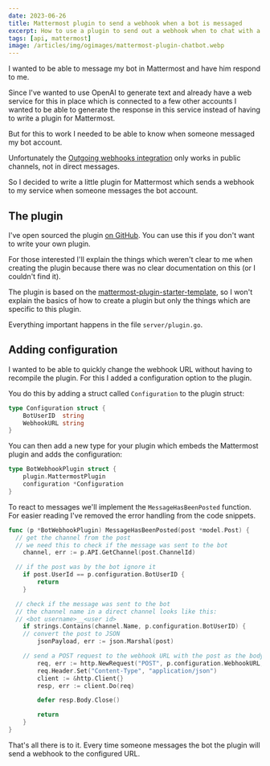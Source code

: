 ```yaml
---
date: 2023-06-26
title: Mattermost plugin to send a webhook when a bot is messaged
excerpt: How to use a plugin to send out a webhook when to chat with a bot account
tags: [api, mattermost]
image: /articles/img/ogimages/mattermost-plugin-chatbot.webp
---
```


I wanted to be able to message my bot in Mattermost and have him respond to me.

Since I've wanted to use OpenAI to generate text and already have a web service for this in place which is connected to a few other accounts I wanted to be able to generate the response in this service instead of having to write a plugin for Mattermost.

But for this to work I needed to be able to know when someone messaged my bot account.

Unfortunately the [Outgoing webhooks integration](https://developers.mattermost.com/integrate/webhooks/outgoing/) only works in public channels, not in direct messages.

So I decided to write a little plugin for Mattermost which sends a webhook to my service when someone messages the bot account.

## The plugin

I've open sourced the plugin [on GitHub](https://github.com/timkley/mattermost-plugin-bot-webhook). You can use this if you don't want to write your own plugin.

For those interested I'll explain the things which weren't clear to me when creating the plugin because there was no clear documentation on this (or I couldn't find it).

The plugin is based on the [mattermost-plugin-starter-template](https://github.com/mattermost/mattermost-plugin-starter-template), so I won't explain the basics of how to create a plugin but only the things which are specific to this plugin.

Everything important happens in the file `server/plugin.go`.

## Adding configuration

I wanted to be able to quickly change the webhook URL without having to recompile the plugin. For this I added a configuration option to the plugin.

You do this by adding a struct called `Configuration` to the plugin struct:

```go
type Configuration struct {
	BotUserID  string
	WebhookURL string
}
```

You can then add a new type for your plugin which embeds the Mattermost plugin and adds the configuration:

```go
type BotWebhookPlugin struct {
	plugin.MattermostPlugin
	configuration *Configuration
}
```

To react to messages we'll implement the `MessageHasBeenPosted` function. For easier reading I've removed the error handling from the code snippets.

```go
func (p *BotWebhookPlugin) MessageHasBeenPosted(post *model.Post) {
  // get the channel from the post
  // we need this to check if the message was sent to the bot
	channel, err := p.API.GetChannel(post.ChannelId)

  // if the post was by the bot ignore it
	if post.UserId == p.configuration.BotUserID {
		return
	}

  // check if the message was sent to the bot
  // the channel name in a direct channel looks like this:
  // <bot username>__<user id>
	if strings.Contains(channel.Name, p.configuration.BotUserID) {
    // convert the post to JSON
		jsonPayload, err := json.Marshal(post)

    // send a POST request to the webhook URL with the post as the body
		req, err := http.NewRequest("POST", p.configuration.WebhookURL, bytes.NewBuffer(jsonPayload))
		req.Header.Set("Content-Type", "application/json")
		client := &http.Client{}
		resp, err := client.Do(req)

		defer resp.Body.Close()

		return
	}
}
```

That's all there is to it. Every time someone messages the bot the plugin will send a webhook to the configured URL.
